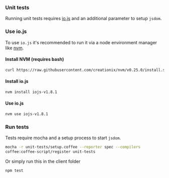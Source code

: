 ### Unit tests

Running unit tests requires [io.js](https://iojs.org/en/index.html) and an
additional parameter to setup `jsdom`.

### Use io.js

To use `io.js` it's recommended to run it via a node environment manager like
[nvm](https://github.com/creationix/nvm).

#### Install NVM (requires bash)

```bash
curl https://raw.githubusercontent.com/creationix/nvm/v0.25.0/install.sh | bash
```

#### Install io.js

```bash
nvm install iojs-v1.8.1
```

#### Use io.js

```bash
nvm use iojs-v1.8.1
```

### Run tests

Tests require mocha and a setup process to start `jsdom`.

```bash
mocha -r unit-tests/setup.coffee --reporter spec --compilers
coffee:coffee-script/register unit-tests
```

Or simply run this in the client folder

```bash
npm test
```
